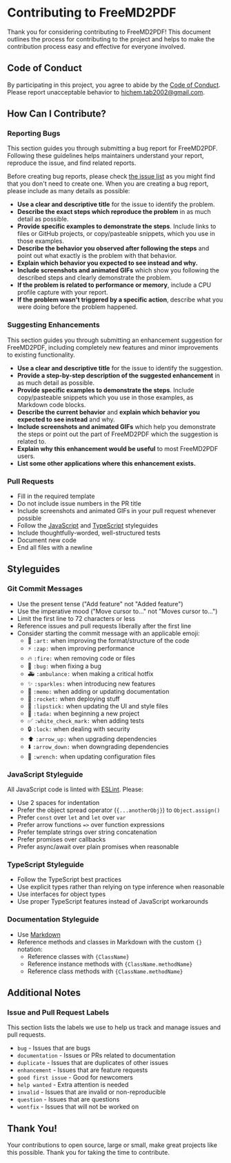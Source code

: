 # Contributing to FreeMD2PDF

Thank you for considering contributing to FreeMD2PDF! This document outlines the process for contributing to the project and helps to make the contribution process easy and effective for everyone involved.

## Code of Conduct

By participating in this project, you agree to abide by the [Code of Conduct](CODE_OF_CONDUCT.md). Please report unacceptable behavior to [hichem.tab2002@gmail.com](mailto:hichem.tab2002@gmail.com).

## How Can I Contribute?

### Reporting Bugs

This section guides you through submitting a bug report for FreeMD2PDF. Following these guidelines helps maintainers understand your report, reproduce the issue, and find related reports.

Before creating bug reports, please check [the issue list](https://github.com/HichemTab-tech/FreeMD2PDF/issues) as you might find that you don't need to create one. When you are creating a bug report, please include as many details as possible:

* **Use a clear and descriptive title** for the issue to identify the problem.
* **Describe the exact steps which reproduce the problem** in as much detail as possible.
* **Provide specific examples to demonstrate the steps**. Include links to files or GitHub projects, or copy/pasteable snippets, which you use in those examples.
* **Describe the behavior you observed after following the steps** and point out what exactly is the problem with that behavior.
* **Explain which behavior you expected to see instead and why.**
* **Include screenshots and animated GIFs** which show you following the described steps and clearly demonstrate the problem.
* **If the problem is related to performance or memory**, include a CPU profile capture with your report.
* **If the problem wasn't triggered by a specific action**, describe what you were doing before the problem happened.

### Suggesting Enhancements

This section guides you through submitting an enhancement suggestion for FreeMD2PDF, including completely new features and minor improvements to existing functionality.

* **Use a clear and descriptive title** for the issue to identify the suggestion.
* **Provide a step-by-step description of the suggested enhancement** in as much detail as possible.
* **Provide specific examples to demonstrate the steps**. Include copy/pasteable snippets which you use in those examples, as Markdown code blocks.
* **Describe the current behavior** and **explain which behavior you expected to see instead** and why.
* **Include screenshots and animated GIFs** which help you demonstrate the steps or point out the part of FreeMD2PDF which the suggestion is related to.
* **Explain why this enhancement would be useful** to most FreeMD2PDF users.
* **List some other applications where this enhancement exists.**

### Pull Requests

* Fill in the required template
* Do not include issue numbers in the PR title
* Include screenshots and animated GIFs in your pull request whenever possible
* Follow the [JavaScript](#javascript-styleguide) and [TypeScript](#typescript-styleguide) styleguides
* Include thoughtfully-worded, well-structured tests
* Document new code
* End all files with a newline

## Styleguides

### Git Commit Messages

* Use the present tense ("Add feature" not "Added feature")
* Use the imperative mood ("Move cursor to..." not "Moves cursor to...")
* Limit the first line to 72 characters or less
* Reference issues and pull requests liberally after the first line
* Consider starting the commit message with an applicable emoji:
    * 🎨 `:art:` when improving the format/structure of the code
    * ⚡️ `:zap:` when improving performance
    * 🔥 `:fire:` when removing code or files
    * 🐛 `:bug:` when fixing a bug
    * 🚑️ `:ambulance:` when making a critical hotfix
    * ✨ `:sparkles:` when introducing new features
    * 📝 `:memo:` when adding or updating documentation
    * 🚀 `:rocket:` when deploying stuff
    * 💄 `:lipstick:` when updating the UI and style files
    * 🎉 `:tada:` when beginning a new project
    * ✅ `:white_check_mark:` when adding tests
    * 🔒 `:lock:` when dealing with security
    * ⬆️ `:arrow_up:` when upgrading dependencies
    * ⬇️ `:arrow_down:` when downgrading dependencies
    * 🔧 `:wrench:` when updating configuration files

### JavaScript Styleguide

All JavaScript code is linted with [ESLint](https://eslint.org/). Please:

* Use 2 spaces for indentation
* Prefer the object spread operator (`{...anotherObj}`) to `Object.assign()`
* Prefer `const` over `let` and `let` over `var`
* Prefer arrow functions `=>` over function expressions
* Prefer template strings over string concatenation
* Prefer promises over callbacks
* Prefer async/await over plain promises when reasonable

### TypeScript Styleguide

* Follow the TypeScript best practices
* Use explicit types rather than relying on type inference when reasonable
* Use interfaces for object types
* Use proper TypeScript features instead of JavaScript workarounds

### Documentation Styleguide

* Use [Markdown](https://daringfireball.net/projects/markdown)
* Reference methods and classes in Markdown with the custom `{}` notation:
    * Reference classes with `{ClassName}`
    * Reference instance methods with `{ClassName.methodName}`
    * Reference class methods with `{ClassName.methodName}`

## Additional Notes

### Issue and Pull Request Labels

This section lists the labels we use to help us track and manage issues and pull requests.

* `bug` - Issues that are bugs
* `documentation` - Issues or PRs related to documentation
* `duplicate` - Issues that are duplicates of other issues
* `enhancement` - Issues that are feature requests
* `good first issue` - Good for newcomers
* `help wanted` - Extra attention is needed
* `invalid` - Issues that are invalid or non-reproducible
* `question` - Issues that are questions
* `wontfix` - Issues that will not be worked on

## Thank You!

Your contributions to open source, large or small, make great projects like this possible. Thank you for taking the time to contribute.